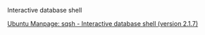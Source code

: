 Interactive database shell 
 
[Ubuntu Manpage: sqsh - Interactive database shell (version 2.1.7)](https://manpages.ubuntu.com/manpages/bionic/man1/sqsh.1.html)